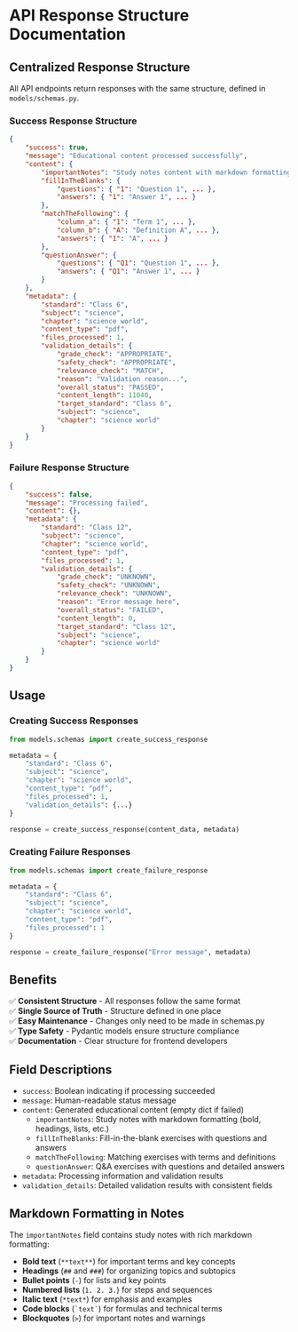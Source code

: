 # API Response Structure Documentation

## Centralized Response Structure

All API endpoints return responses with the same structure, defined in `models/schemas.py`.

### Success Response Structure
```json
{
    "success": true,
    "message": "Educational content processed successfully",
    "content": {
        "importantNotes": "Study notes content with markdown formatting...",
        "fillInTheBlanks": {
            "questions": { "1": "Question 1", ... },
            "answers": { "1": "Answer 1", ... }
        },
        "matchTheFollowing": {
            "column_a": { "1": "Term 1", ... },
            "column_b": { "A": "Definition A", ... },
            "answers": { "1": "A", ... }
        },
        "questionAnswer": {
            "questions": { "Q1": "Question 1", ... },
            "answers": { "Q1": "Answer 1", ... }
        }
    },
    "metadata": {
        "standard": "Class 6",
        "subject": "science",
        "chapter": "science world",
        "content_type": "pdf",
        "files_processed": 1,
        "validation_details": {
            "grade_check": "APPROPRIATE",
            "safety_check": "APPROPRIATE",
            "relevance_check": "MATCH",
            "reason": "Validation reason...",
            "overall_status": "PASSED",
            "content_length": 11040,
            "target_standard": "Class 6",
            "subject": "science",
            "chapter": "science world"
        }
    }
}
```

### Failure Response Structure
```json
{
    "success": false,
    "message": "Processing failed",
    "content": {},
    "metadata": {
        "standard": "Class 12",
        "subject": "science",
        "chapter": "science world",
        "content_type": "pdf",
        "files_processed": 1,
        "validation_details": {
            "grade_check": "UNKNOWN",
            "safety_check": "UNKNOWN",
            "relevance_check": "UNKNOWN",
            "reason": "Error message here",
            "overall_status": "FAILED",
            "content_length": 0,
            "target_standard": "Class 12",
            "subject": "science",
            "chapter": "science world"
        }
    }
}
```

## Usage

### Creating Success Responses
```python
from models.schemas import create_success_response

metadata = {
    "standard": "Class 6",
    "subject": "science",
    "chapter": "science world",
    "content_type": "pdf",
    "files_processed": 1,
    "validation_details": {...}
}

response = create_success_response(content_data, metadata)
```

### Creating Failure Responses
```python
from models.schemas import create_failure_response

metadata = {
    "standard": "Class 6",
    "subject": "science",
    "chapter": "science world",
    "content_type": "pdf",
    "files_processed": 1
}

response = create_failure_response("Error message", metadata)
```

## Benefits

✅ **Consistent Structure** - All responses follow the same format  
✅ **Single Source of Truth** - Structure defined in one place  
✅ **Easy Maintenance** - Changes only need to be made in schemas.py  
✅ **Type Safety** - Pydantic models ensure structure compliance  
✅ **Documentation** - Clear structure for frontend developers  

## Field Descriptions

- `success`: Boolean indicating if processing succeeded
- `message`: Human-readable status message
- `content`: Generated educational content (empty dict if failed)
  - `importantNotes`: Study notes with markdown formatting (bold, headings, lists, etc.)
  - `fillInTheBlanks`: Fill-in-the-blank exercises with questions and answers
  - `matchTheFollowing`: Matching exercises with terms and definitions
  - `questionAnswer`: Q&A exercises with questions and detailed answers
- `metadata`: Processing information and validation results
- `validation_details`: Detailed validation results with consistent fields

## Markdown Formatting in Notes

The `importantNotes` field contains study notes with rich markdown formatting:

- **Bold text** (`**text**`) for important terms and key concepts
- **Headings** (`##` and `###`) for organizing topics and subtopics
- **Bullet points** (`-`) for lists and key points
- **Numbered lists** (`1. 2. 3.`) for steps and sequences
- **Italic text** (`*text*`) for emphasis and examples
- **Code blocks** (`` `text` ``) for formulas and technical terms
- **Blockquotes** (`>`) for important notes and warnings 